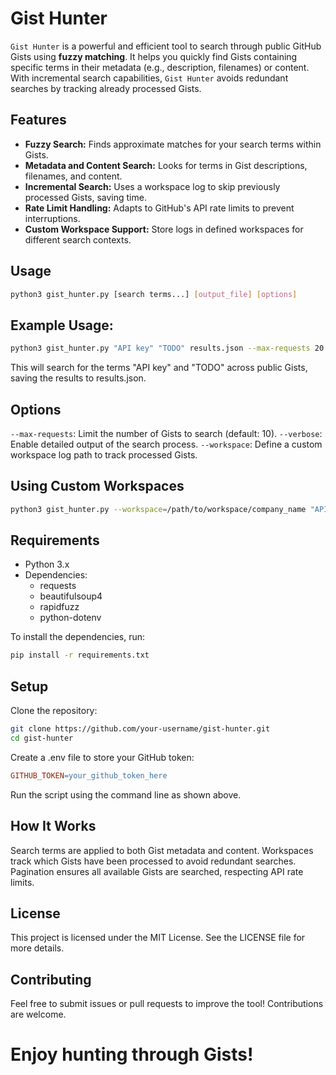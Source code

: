 # Gist Hunter

`Gist Hunter` is a powerful and efficient tool to search through public GitHub Gists using **fuzzy matching**. It helps you quickly find Gists containing specific terms in their metadata (e.g., description, filenames) or content. With incremental search capabilities, `Gist Hunter` avoids redundant searches by tracking already processed Gists.

## Features

- **Fuzzy Search:** Finds approximate matches for your search terms within Gists.
- **Metadata and Content Search:** Looks for terms in Gist descriptions, filenames, and content.
- **Incremental Search:** Uses a workspace log to skip previously processed Gists, saving time.
- **Rate Limit Handling:** Adapts to GitHub's API rate limits to prevent interruptions.
- **Custom Workspace Support:** Store logs in defined workspaces for different search contexts.

## Usage
```bash
python3 gist_hunter.py [search terms...] [output_file] [options]
```

## Example Usage:
``` bash
python3 gist_hunter.py "API key" "TODO" results.json --max-requests 20 --verbose
```
This will search for the terms "API key" and "TODO" across public Gists, saving the results to results.json.

## Options
`--max-requests`: Limit the number of Gists to search (default: 10).
`--verbose`: Enable detailed output of the search process.
`--workspace`: Define a custom workspace log path to track processed Gists.

## Using Custom Workspaces
``` bash
python3 gist_hunter.py --workspace=/path/to/workspace/company_name "API key" results.json
```
## Requirements
- Python 3.x
- Dependencies:
    - requests
    - beautifulsoup4
    - rapidfuzz
    - python-dotenv

To install the dependencies, run:
``` bash
pip install -r requirements.txt
```

## Setup

Clone the repository:
``` bash
git clone https://github.com/your-username/gist-hunter.git
cd gist-hunter
```

Create a .env file to store your GitHub token:
``` makefile
GITHUB_TOKEN=your_github_token_here
```

Run the script using the command line as shown above.

## How It Works

Search terms are applied to both Gist metadata and content.
Workspaces track which Gists have been processed to avoid redundant searches.
Pagination ensures all available Gists are searched, respecting API rate limits.

## License
This project is licensed under the MIT License. See the LICENSE file for more details.

## Contributing
Feel free to submit issues or pull requests to improve the tool! Contributions are welcome.

# Enjoy hunting through Gists!